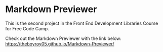 # Markdown Previewer

This is the second project in the Front End Development Libraries Course for Free Code Camp.

Check out the Markdown Previewer with the link below:  
https://theboyroy05.github.io/Markdown-Previewer/